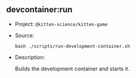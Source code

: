 ## devcontainer:run

-   Project: `@kitten-science/kitten-game`
-   Source:

    ```shell
    bash ./scripts/run-development-container.sh
    ```

-   Description:

    Builds the development container and starts it.
